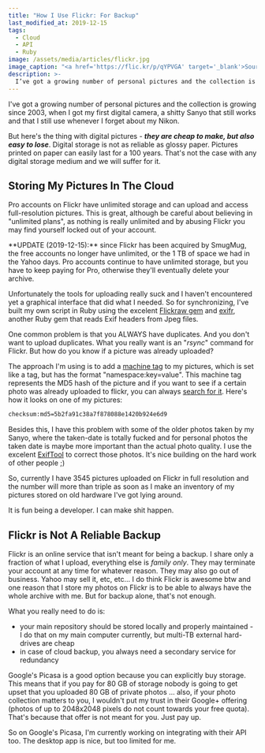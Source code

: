 ```yaml
---
title: "How I Use Flickr: For Backup"
last_modified_at: 2019-12-15
tags:
  - Cloud
  - API
  - Ruby
image: /assets/media/articles/flickr.jpg
image_caption: "<a href='https://flic.kr/p/qYPVGA' target='_blank'>Source</a>"
description: >-
  I’ve got a growing number of personal pictures and the collection is growing since 2003 ... Pro accounts on Flickr have unlimited storage and can upload and access full-resolution pictures.
---
```


<p class="intro withcap">
  I've got a growing number of personal pictures and the collection is growing since 2003, when I got my first digital camera, a shitty Sanyo that still works and that I still use whenever I forget about my Nikon.
</p>

But here's the thing with digital pictures - _**they are cheap to make, but also easy to lose**_. Digital storage is not as reliable as glossy paper. Pictures printed on paper can easily last for a 100 years. That's not the case with any digital storage medium and we will suffer for it.

## Storing My Pictures In The Cloud

Pro accounts on Flickr have unlimited storage and can upload and access full-resolution pictures. This is great, although be careful about believing in "unlimited plans", as nothing is really unlimited and by abusing Flickr you may find yourself locked out of your account.

<p class='info-bubble' markdown='1'>
  **UPDATE (2019-12-15):** since Flickr has been acquired by SmugMug, the free accounts no longer have unlimited, or the 1 TB of space we had in the Yahoo days. Pro accounts continue to have unlimited storage, but you have to keep paying for Pro, otherwise they'll eventually delete your archive.
</p>

Unfortunately the tools for uploading really suck and I haven't encountered yet a graphical interface that did what I needed. So for synchronizing, I've built my own script in Ruby using the excelent [Flickraw gem](https://hanklords.github.com/flickraw/) and [exifr](https://github.com/remvee/exifr), another Ruby gem that reads Exif headers from Jpeg files.

One common problem is that you ALWAYS have duplicates. And you don't want to upload duplicates. What you really want is an "_rsync_" command for Flickr. But how do you know if a picture was already uploaded?

The approach I'm using is to add a [machine tag](http://www.flickr.com/groups/api/discuss/72157594497877875/) to my pictures, which is set like a tag, but has the format "namespace:key=value". This machine tag represents the MD5 hash of the picture and if you want to see if a certain photo was already uploaded to flickr, you can always [search for it](https://www.flickr.com/services/api/flickr.photos.search.html). Here's how it looks on one of my pictures:

```bash
checksum:md5=5b2fa91c38a7f878088e1420b924e6d9
```

Besides this, I have this problem with some of the older photos taken by my Sanyo, where the taken-date is totally fucked and for personal photos the taken date is maybe more important than the actual photo quality. I use the excelent [ExifTool](http://www.sno.phy.queensu.ca/~phil/exiftool/) to correct those photos. It's nice building on the hard work of other people ;)

So, currently I have 3545 pictures uploaded on Flickr in full resolution and the number will more than triple as soon as I make an inventory of my pictures stored on old hardware I've got lying around.

It is fun being a developer. I can make shit happen.

## Flickr is Not A Reliable Backup

Flickr is an online service that isn't meant for being a backup. I share only a fraction of what I upload, everything else is _family only_. They may terminate your account at any time for whatever reason. They may also go out of business. Yahoo may sell it, etc, etc... I do think Flickr is awesome btw and one reason that I store my photos on Flickr is to be able to always have the whole archive with me. But for backup alone, that's not enough.

What you really need to do is:

* your main repository should be stored locally and properly maintained - I do that on my main computer currently, but multi-TB external hard-drives are cheap
* in case of cloud backup, you always need a secondary service for redundancy

Google's Picasa is a good option because you can explicitly buy storage. This means that if you pay for 80 GB of storage nobody is going to get upset that you uploaded 80 GB of private photos ... also, if your photo collection matters to you, I wouldn't put my trust in their Google+ offering (photos of up to 2048x2048 pixels do not count towards your free quota). That's because that offer is not meant for you. Just pay up.

So on Google's Picasa, I'm currently working on integrating with their API too. The desktop app is nice, but too limited for me.
